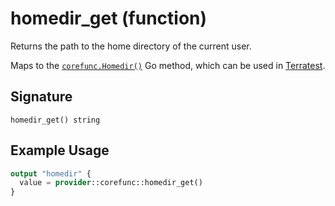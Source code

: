 <!--
---
page_title: "homedir_get function - corefunc"
subcategory: ""
description: |-
  Returns the path to the home directory of the current user.
  Maps to the corefunc.Homedir() https://pkg.go.dev/github.com/northwood-labs/terraform-provider-corefunc/corefunc#Homedir Go method, which can be used in Terratest https://terratest.gruntwork.io.
---
-->

# homedir_get (function)

Returns the path to the home directory of the current user.

Maps to the [`corefunc.Homedir()`](https://pkg.go.dev/github.com/northwood-labs/terraform-provider-corefunc/corefunc#Homedir) Go method, which can be used in [Terratest](https://terratest.gruntwork.io).

## Signature

<!-- signature generated by tfplugindocs -->
```text
homedir_get() string
```

## Example Usage

```terraform
output "homedir" {
  value = provider::corefunc::homedir_get()
}
```

<!-- Preview the provider docs with the Terraform registry provider docs preview tool: https://registry.terraform.io/tools/doc-preview -->
